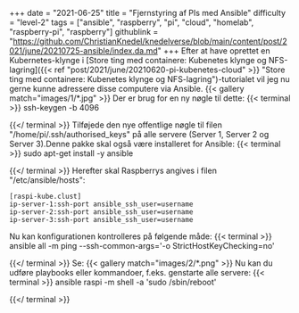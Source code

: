 +++
date = "2021-06-25"
title = "Fjernstyring af PIs med Ansible"
difficulty = "level-2"
tags = ["ansible", "raspberry", "pi", "cloud", "homelab", "raspberry-pi", "raspberry"]
githublink = "https://github.com/ChristianKnedel/knedelverse/blob/main/content/post/2021/june/20210725-ansible/index.da.md"
+++
Efter at have oprettet en Kubernetes-klynge i [Store ting med containere: Kubenetes klynge og NFS-lagring]({{< ref "post/2021/june/20210620-pi-kubenetes-cloud" >}} "Store ting med containere: Kubenetes klynge og NFS-lagring")-tutorialet vil jeg nu gerne kunne adressere disse computere via Ansible.
{{< gallery match="images/1/*.jpg" >}}
Der er brug for en ny nøgle til dette:
{{< terminal >}}
ssh-keygen -b 4096

{{</ terminal >}}
Tilføjede den nye offentlige nøgle til filen "/home/pi/.ssh/authorised_keys" på alle servere (Server 1, Server 2 og Server 3).Denne pakke skal også være installeret for Ansible:
{{< terminal >}}
sudo apt-get install -y ansible

{{</ terminal >}}
Herefter skal Raspberrys angives i filen "/etc/ansible/hosts":
```
[raspi-kube.clust]
ip-server-1:ssh-port ansible_ssh_user=username 
ip-server-2:ssh-port ansible_ssh_user=username 
ip-server-3:ssh-port ansible_ssh_user=username 

```
Nu kan konfigurationen kontrolleres på følgende måde:
{{< terminal >}}
ansible all -m ping --ssh-common-args='-o StrictHostKeyChecking=no'

{{</ terminal >}}
Se:
{{< gallery match="images/2/*.png" >}}
Nu kan du udføre playbooks eller kommandoer, f.eks. genstarte alle servere:
{{< terminal >}}
ansible raspi -m shell -a 'sudo /sbin/reboot'

{{</ terminal >}}
